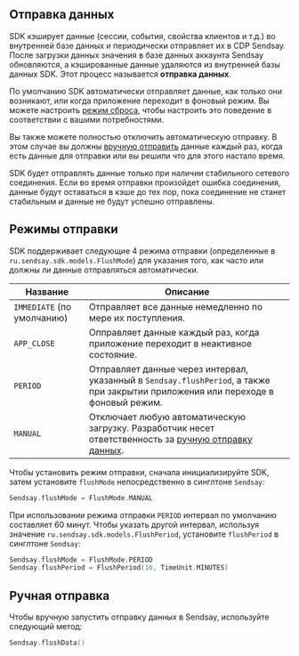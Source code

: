 ## Отправка данных

SDK кэширует данные (сессии, события, свойства клиентов и т.д.) во внутренней базе данных и периодически отправляет их в CDP Sendsay. После загрузки данных значения в базе данных аккаунта Sendsay обновляются, а кэшированные данные удаляются из внутренней базы данных SDK. Этот процесс называется **отправка данных**.

По умолчанию SDK автоматически отправляет данные, как только они возникают, или когда приложение переходит в фоновый режим. Вы можете настроить [режим сброса](#режимы-сброса), чтобы настроить это поведение в соответствии с вашими потребностями.

Вы также можете полностью отключить автоматическую отправку. В этом случае вы должны [вручную отправить](#ручная-отправка) данные каждый раз, когда есть данные для отправки или вы решили что для этого настало время.

SDK будет отправлять данные только при наличии стабильного сетевого соединения. Если во время отправки произойдет ошибка соединения, данные будут оставаться в кэше до тех пор, пока соединение не станет стабильным и данные не будут успешно отправлены.

## Режимы отправки

SDK поддерживает следующие 4 режима отправки (определенные в `ru.sendsay.sdk.models.FlushMode`) для указания того, как часто или должны ли данные отправляться автоматически.

| Название              | Описание |
| --------------------- | ----------- |
| `IMMEDIATE` (по умолчанию) | Отправляет все данные немедленно по мере их поступления. |
| `APP_CLOSE`           | Опправляет данные каждый раз, когда приложение переходит в неактивное состояние. |
| `PERIOD`              | Отправляет данные через интервал, указанный в `Sendsay.flushPeriod`, а также при закрытии приложения или переходе в фоновый режим. |
| `MANUAL`              | Отключает любую автоматическую загрузку. Разработчик несет ответственность за [ручную отправку данных](#ручная-отправка). |

Чтобы установить режим отправки, сначала инициализируйте SDK, затем установите `flushMode` непосредственно в синглтоне `Sendsay`:

```kotlin
Sendsay.flushMode = FlushMode.MANUAL
```

При использовании режима отправки `PERIOD` интервал по умолчанию составляет 60 минут. Чтобы указать другой интервал, используя значение `ru.sendsay.sdk.models.FlushPeriod`, установите `flushPeriod` в синглтоне `Sendsay`:

```kotlin
Sendsay.flushMode = FlushMode.PERIOD
Sendsay.flushPeriod = FlushPeriod(10, TimeUnit.MINUTES)
```

## Ручная отправка

Чтобы вручную запустить отправку данных в Sendsay, используйте следующий метод:

```kotlin
Sendsay.flushData()
```
